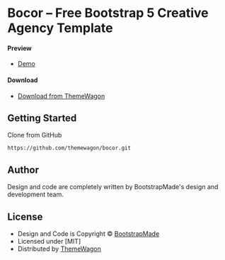 # Bocor – Free Bootstrap 5 Creative Agency Template

#### Preview

 - [Demo](https://themewagon.github.io/bocor/)

#### Download
 - [Download from ThemeWagon](https://themewagon.com/themes/free-bootstrap-4-html5-business-website-template-bocor/)
 
 
## Getting Started

Clone from GitHub 
```
https://github.com/themewagon/bocor.git
```

## Author

Design and code are completely written by BootstrapMade's design and development team.  


## License

 - Design and Code is Copyright &copy; [BootstrapMade](https://bootstrapmade.com/)
 - Licensed under [MIT]
 - Distributed by [ThemeWagon](https://themewagon.com)
